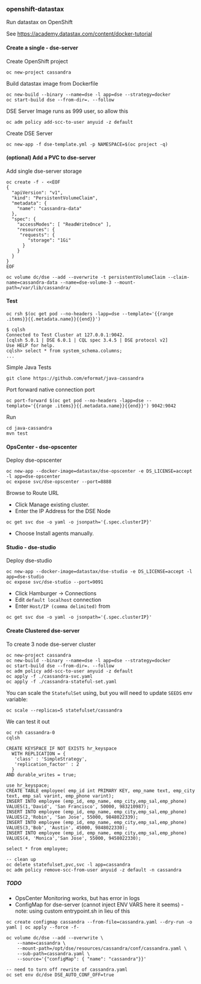 ### openshift-datastax

Run datastax on OpenShift

See https://academy.datastax.com/content/docker-tutorial

#### Create a single - dse-server

Create OpenShift project

```
oc new-project cassandra
```

Build datastax image from Dockerfile

```
oc new-build --binary --name=dse -l app=dse --strategy=docker
oc start-build dse --from-dir=. --follow
```

DSE Server Image runs as 999 user, so allow this

```
oc adm policy add-scc-to-user anyuid -z default
```

Create DSE Server

```
oc new-app -f dse-template.yml -p NAMESPACE=$(oc project -q)
```

#### (optional) Add a PVC to dse-server

Add single dse-server storage

```
oc create -f - <<EOF
{
  "apiVersion": "v1",
  "kind": "PersistentVolumeClaim",
  "metadata": {
    "name": "cassandra-data"
  },
  "spec": {
    "accessModes": [ "ReadWriteOnce" ],
    "resources": {
     "requests": {
        "storage": "1Gi"
      }
    }
  }
}
EOF

oc volume dc/dse --add --overwrite -t persistentVolumeClaim --claim-name=cassandra-data --name=dse-volume-3 --mount-path=/var/lib/cassandra/
```

#### Test

```
oc rsh $(oc get pod --no-headers -lapp=dse --template='{{range .items}}{{.metadata.name}}{{end}}')

$ cqlsh
Connected to Test Cluster at 127.0.0.1:9042.
[cqlsh 5.0.1 | DSE 6.0.1 | CQL spec 3.4.5 | DSE protocol v2]
Use HELP for help.
cqlsh> select * from system_schema.columns;
...
```

Simple Java Tests

```
git clone https://github.com/eformat/java-cassandra
```

Port forward native connection port

```
oc port-forward $(oc get pod --no-headers -lapp=dse --template='{{range .items}}{{.metadata.name}}{{end}}') 9042:9042
```

Run

```
cd java-cassandra
mvn test
```

#### OpsCenter - dse-opscenter

Deploy dse-opscenter

```
oc new-app --docker-image=datastax/dse-opscenter -e DS_LICENSE=accept -l app=dse-opscenter
oc expose svc/dse-opscenter --port=8888

```

Browse to Route URL

- Click Manage existing cluster.
- Enter the IP Address for the DSE Node
```
oc get svc dse -o yaml -o jsonpath='{.spec.clusterIP}'
```
- Choose Install agents manually.

#### Studio - dse-studio

Deploy dse-studio

```
oc new-app --docker-image=datastax/dse-studio -e DS_LICENSE=accept -l app=dse-studio
oc expose svc/dse-studio --port=9091
```

- Click Hamburger -> Connections
- Edit `default localhost` connection
- Enter `Host/IP (comma delimited)` from
```
oc get svc dse -o yaml -o jsonpath='{.spec.clusterIP}'
```

#### Create Clustered dse-server

To create 3 node dse-server cluster

```
oc new-project cassandra
oc new-build --binary --name=dse -l app=dse --strategy=docker
oc start-build dse --from-dir=. --follow
oc adm policy add-scc-to-user anyuid -z default
oc apply -f ./cassandra-svc.yaml
oc apply -f ./cassandra-stateful-set.yaml
```

You can scale the `StatefulSet` using, but you will need to update `SEEDS` env variable:

```
oc scale --replicas=5 statefulset/cassandra
```

We can test it out

```
oc rsh cassandra-0
cqlsh

CREATE KEYSPACE IF NOT EXISTS hr_keyspace
  WITH REPLICATION = {
   'class' : 'SimpleStrategy',
   'replication_factor' : 2
  }
AND durable_writes = true;

use hr_keyspace;
CREATE TABLE employee( emp_id int PRIMARY KEY, emp_name text, emp_city text, emp_sal varint, emp_phone varint);
INSERT INTO employee (emp_id, emp_name, emp_city,emp_sal,emp_phone) VALUES(1,'David', 'San Francisco', 50000, 983210987);
INSERT INTO employee (emp_id, emp_name, emp_city,emp_sal,emp_phone) VALUES(2,'Robin', 'San Jose', 55000, 9848022339);
INSERT INTO employee (emp_id, emp_name, emp_city,emp_sal,emp_phone) VALUES(3,'Bob', 'Austin', 45000, 9848022330);
INSERT INTO employee (emp_id, emp_name, emp_city,emp_sal,emp_phone) VALUES(4, 'Monica','San Jose', 55000, 9458022330);

select * from employee;

-- clean up
oc delete statefulset,pvc,svc -l app=cassandra
oc adm policy remove-scc-from-user anyuid -z default -n cassandra
```

##### TODO

- OpsCenter Monitoring works, but has error in logs
- ConfigMap for dse-server (cannot inject ENV VARS here it seems) - note: using custom entrypoint.sh in lieu of this
```
oc create configmap cassandra --from-file=cassandra.yaml --dry-run -o yaml | oc apply --force -f-

oc volume dc/dse --add --overwrite \
    --name=cassandra \
    --mount-path=/opt/dse/resources/cassandra/conf/cassandra.yaml \
    --sub-path=cassandra.yaml \
    --source='{"configMap": { "name": "cassandra"}}'

-- need to turn off rewrite of cassandra.yaml
oc set env dc/dse DSE_AUTO_CONF_OFF=true
```
